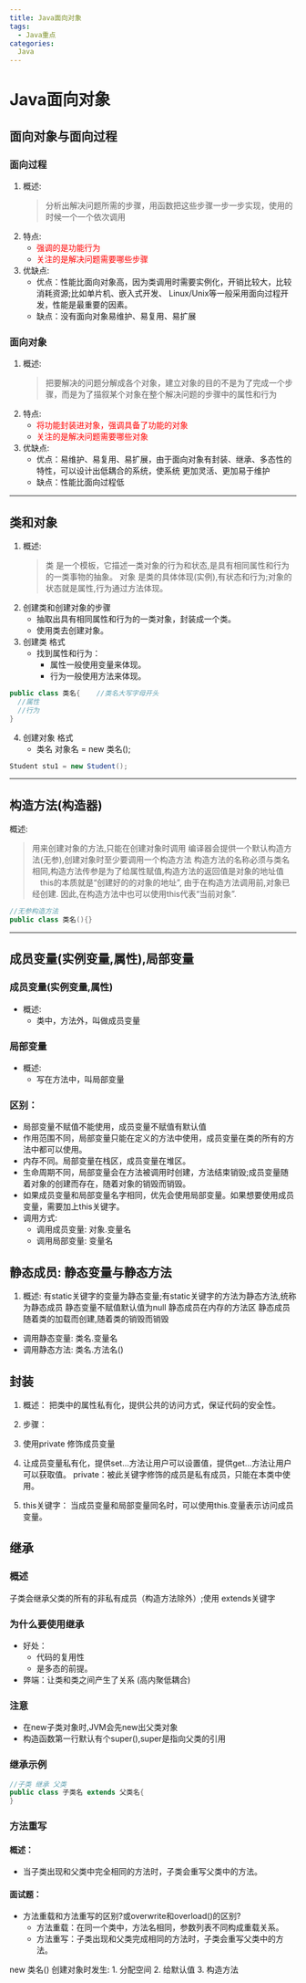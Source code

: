 ```yaml
---
title: Java面向对象
tags:
  - Java重点
categories:
  Java
---
```


# Java面向对象

## 面向对象与面向过程

### 面向过程
1. 概述:
    > 分析出解决问题所需的步骤，用函数把这些步骤一步一步实现，使用的时候一个一个依次调用
2. 特点:
    - <font color='red'>强调的是功能行为</font>
    - <font color='red'>关注的是解决问题需要哪些步骤</font>
3. 优缺点:
    - 优点：性能比面向对象高，因为类调用时需要实例化，开销比较大，比较消耗资源;比如单片机、嵌入式开发、 Linux/Unix等一般采用面向过程开发，性能是最重要的因素。
    - 缺点：没有面向对象易维护、易复用、易扩展

### 面向对象 
1. 概述:
    > 把要解决的问题分解成各个对象，建立对象的目的不是为了完成一个步骤，而是为了描叙某个对象在整个解决问题的步骤中的属性和行为
2. 特点:
    - <font color='red'>将功能封装进对象，强调具备了功能的对象</font>
    - <font color='red'>关注的是解决问题需要哪些对象</font>
3. 优缺点:
    - 优点：易维护、易复用、易扩展，由于面向对象有封装、继承、多态性的特性，可以设计出低耦合的系统，使系统 更加灵活、更加易于维护
    - 缺点：性能比面向过程低

***

## 类和对象
1. 概述:
    > 类 是一个模板，它描述一类对象的行为和状态,是具有相同属性和行为的一类事物的抽象。
    > 对象 是类的具体体现(实例),有状态和行为;对象的状态就是属性,行为通过方法体现。
2. 创建类和创建对象的步骤
    - 抽取出具有相同属性和行为的一类对象，封装成一个类。
    - 使用类去创建对象。
3. 创建类 格式
    - 找到属性和行为：
      - 属性一般使用变量来体现。
      - 行为一般使用方法来体现。

``` Java
public class 类名{   	//类名大写字母开头
  //属性
  //行为
}
```
4. 创建对象 格式
    - 类名 对象名 = new 类名();

``` Java
Student stu1 = new Student();
```

***

## 构造方法(构造器)
概述:
  > 用来创建对象的方法,只能在创建对象时调用
  > 编译器会提供一个默认构造方法(无参),创建对象时至少要调用一个构造方法
  > 构造方法的名称必须与类名相同,构造方法传参是为了给属性赋值,构造方法的返回值是对象的地址值
  　this的本质就是“创建好的的对象的地址”, 由于在构造方法调用前,对象已经创建. 因此,在构造方法中也可以使用this代表“当前对象”.
  ``` Java
  //无参构造方法
  public class 类名(){}
  ```

***

## 成员变量(实例变量,属性),局部变量

### 成员变量(实例变量,属性)
- 概述:
  - 类中，方法外，叫做成员变量

### 局部变量
- 概述:
  - 写在方法中，叫局部变量

### 区别：
  - 局部变量不赋值不能使用，成员变量不赋值有默认值
  - 作用范围不同，局部变量只能在定义的方法中使用，成员变量在类的所有的方法中都可以使用。
  - 内存不同。局部变量在栈区，成员变量在堆区。
  - 生命周期不同，局部变量会在方法被调用时创建，方法结束销毁;成员变量随着对象的创建而存在，随着对象的销毁而销毁。
  - 如果成员变量和局部变量名字相同，优先会使用局部变量。如果想要使用成员变量，需要加上this关键字。
  - 调用方式:
    - 调用成员变量:   对象.变量名
    - 调用局部变量:   变量名

## 静态成员: 静态变量与静态方法

1. 概述:
    有static关键字的变量为静态变量;有static关键字的方法为静态方法,统称为静态成员
    静态变量不赋值默认值为null
    静态成员在内存的方法区
    静态成员随着类的加载而创建,随着类的销毁而销毁
- 调用静态变量:   类名.变量名
- 调用静态方法:   类名.方法名()

## 封装
1. 概述：
  把类中的属性私有化，提供公共的访问方式，保证代码的安全性。

2. 步骤：
  1. 使用private 修饰成员变量
  2. 让成员变量私有化，提供set...方法让用户可以设置值，提供get...方法让用户可以获取值。
      private：被此关键字修饰的成员是私有成员，只能在本类中使用。
  3. this关键字：
    当成员变量和局部变量同名时，可以使用this.变量表示访问成员变量。



## 继承
### 概述
  子类会继承父类的所有的非私有成员（构造方法除外）;使用 extends关键字

### 为什么要使用继承
  - 好处：
    - 代码的复用性
    - 是多态的前提。
  - 弊端：让类和类之间产生了关系 (高内聚低耦合)  

### 注意
  - 在new子类对象时,JVM会先new出父类对象
  - 构造函数第一行默认有个super(),super是指向父类的引用


### 继承示例
``` Java
//子类 继承 父类
public class 子类名 extends 父类名{
}
```

### 方法重写

#### 概述：
  - 当子类出现和父类中完全相同的方法时，子类会重写父类中的方法。

#### 面试题：
  - 方法重载和方法重写的区别?或overwrite和overload()的区别?
    - 方法重载：在同一个类中，方法名相同，参数列表不同构成重载关系。
    - 方法重写：子类出现和父类完成相同的方法时，子类会重写父类中的方法。




new 类名()
  创建对象时发生:
    1. 分配空间
    2. 给默认值
    3. 构造方法

